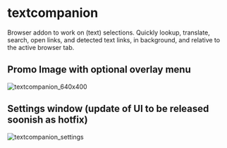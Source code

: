 # textcompanion
Browser addon to work on (text) selections. Quickly lookup, translate, search, open links, and detected text links, in background, and relative to the active browser tab.

## Promo Image with optional overlay menu
![textcompanion_640x400](https://github.com/user-attachments/assets/2737a21c-13a4-463a-8101-e38e7de2deed)

## Settings window (update of UI to be released soonish as hotfix)
![textcompanion_settings](https://github.com/user-attachments/assets/9e2e1cb8-994b-499f-81f4-cad30adcb677)

